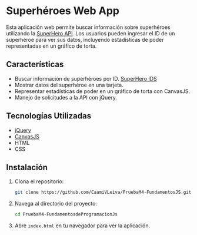 # Superhéroes Web App

Esta aplicación web permite buscar información sobre superhéroes utilizando la [SuperHero API](https://superheroapi.com/index.html). Los usuarios pueden ingresar el ID de un superhéroe para ver sus datos, incluyendo estadísticas de poder representadas en un gráfico de torta.

## Características

- Buscar información de superhéroes por ID. [SuperHero IDS](https://www.superheroapi.com/ids.html)
- Mostrar datos del superhéroe en una tarjeta.
- Representar estadísticas de poder en un gráfico de torta con CanvasJS.
- Manejo de solicitudes a la API con jQuery.

## Tecnologías Utilizadas

- [jQuery](https://jquery.com/)
- [CanvasJS](https://www.canvasjs.com/)
- HTML
- CSS


## Instalación

1. Clona el repositorio:
   ```bash
   git clone https://github.com/CaamiVLeiva/PruebaM4-FundamentosJS.git
   ```

2. Navega al directorio del proyecto:
   ```bash
   cd PruebaM4-FundamentosdeProgramacionJs
   ```

3. Abre `index.html` en tu navegador para ver la aplicación.
